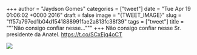 
+++
author = "Jaydson Gomes"
categories = ["tweet"]
date = "Tue Apr 19 01:06:02 +0000 2016"
draft = false
image = "{TWEET_IMAGE}"
slug = "ff57a797ed1b04d1541888991fae2a813fc38f39"
tags = ["tweet"]
title = """Não consigo confiar nesse..."""
+++
Não consigo confiar nesse Sr. presidente da Anatel. https://t.co/SCxEjq4oCT

![](/images/tweet-media/722229739373600769-CgXeTXuWEAAiDYc.jpg)